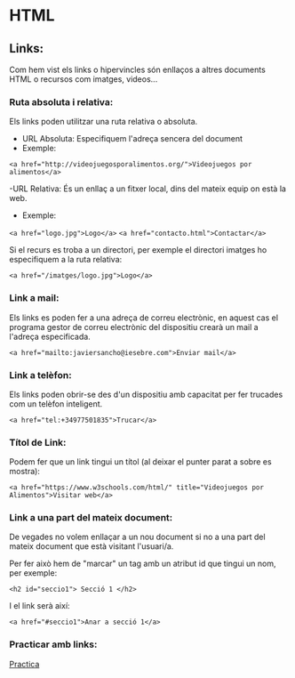 # HTML

## Links:

Com hem vist els links o hipervincles són enllaços a altres documents HTML o recursos com imatges, videos...

### Ruta absoluta i relativa:

Els links poden utilitzar una ruta relativa o absoluta.

- URL Absoluta: Especifiquem l'adreça sencera del document
- Exemple:

``` <a href="http://videojuegosporalimentos.org/">Videojuegos por alimentos</a> ```

-URL Relativa: És un enllaç a un fitxer local, dins del mateix equip on està la web.
- Exemple:

``` <a href="logo.jpg">Logo</a> ```
``` <a href="contacto.html">Contactar</a> ```

Si el recurs es troba a un directori, per exemple el directori imatges ho especifiquem a la ruta relativa:

``` <a href="/imatges/logo.jpg">Logo</a> ```

### Link a mail:

Els links es poden fer a una adreça de correu electrònic, en aquest cas el programa gestor de correu electrònic del dispositiu crearà un mail a l'adreça especificada.

``` <a href="mailto:javiersancho@iesebre.com">Enviar mail</a> ```

### Link a telèfon:

Els links poden obrir-se des d'un dispositiu amb capacitat per fer trucades com un telèfon inteligent.

``` <a href="tel:+34977501835">Trucar</a> ```

### Títol de Link:

Podem fer que un link tingui un títol (al deixar el punter parat a sobre es mostra):

``` <a href="https://www.w3schools.com/html/" title="Videojuegos por Alimentos">Visitar web</a> ```

### Link a una part del mateix document:

De vegades no volem enllaçar a un nou document si no a una part del mateix document que està visitant l'usuari/a.

Per fer això hem de "marcar" un tag amb un atribut id que tingui un nom, per exemple:

``` <h2 id="seccio1"> Secció 1 </h2> ```

I el link serà així:

``` <a href="#seccio1">Anar a secció 1</a> ```

### Practicar amb links:

[Practica](https://www.w3schools.com/html/exercise.asp?filename=exercise_html_links1)
